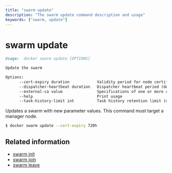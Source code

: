 ```yaml
---
title: "swarm update"
description: "The swarm update command description and usage"
keywords: ["swarm, update"]
---
```


<!-- This file is maintained within the docker/docker Github
     repository at https://github.com/docker/docker/. Make all
     pull requests against that repo. If you see this file in
     another repository, consider it read-only there, as it will
     periodically be overwritten by the definitive file. Pull
     requests which include edits to this file in other repositories
     will be rejected.
-->

# swarm update

```markdown
Usage:  docker swarm update [OPTIONS]

Update the swarm

Options:
      --cert-expiry duration            Validity period for node certificates (default 2160h0m0s)
      --dispatcher-heartbeat duration   Dispatcher heartbeat period (default 5s)
      --external-ca value               Specifications of one or more certificate signing endpoints
      --help                            Print usage
      --task-history-limit int          Task history retention limit (default 5)
```

Updates a swarm with new parameter values. This command must target a manager node.


```bash
$ docker swarm update --cert-expiry 720h
```

## Related information

* [swarm init](swarm_init.md)
* [swarm join](swarm_join.md)
* [swarm leave](swarm_leave.md)
